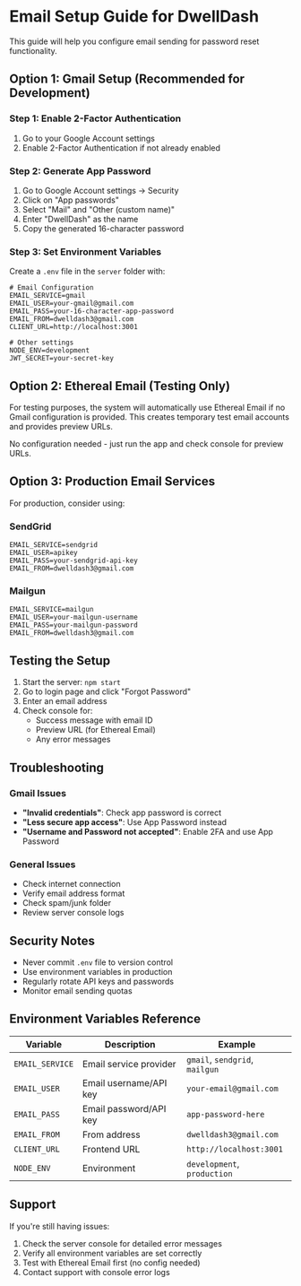# Email Setup Guide for DwellDash

This guide will help you configure email sending for password reset functionality.

## Option 1: Gmail Setup (Recommended for Development)

### Step 1: Enable 2-Factor Authentication
1. Go to your Google Account settings
2. Enable 2-Factor Authentication if not already enabled

### Step 2: Generate App Password
1. Go to Google Account settings → Security
2. Click on "App passwords"
3. Select "Mail" and "Other (custom name)"
4. Enter "DwellDash" as the name
5. Copy the generated 16-character password

### Step 3: Set Environment Variables
Create a `.env` file in the `server` folder with:

```env
# Email Configuration
EMAIL_SERVICE=gmail
EMAIL_USER=your-gmail@gmail.com
EMAIL_PASS=your-16-character-app-password
EMAIL_FROM=dwelldash3@gmail.com
CLIENT_URL=http://localhost:3001

# Other settings
NODE_ENV=development
JWT_SECRET=your-secret-key
```

## Option 2: Ethereal Email (Testing Only)

For testing purposes, the system will automatically use Ethereal Email if no Gmail configuration is provided. This creates temporary test email accounts and provides preview URLs.

No configuration needed - just run the app and check console for preview URLs.

## Option 3: Production Email Services

For production, consider using:

### SendGrid
```env
EMAIL_SERVICE=sendgrid
EMAIL_USER=apikey
EMAIL_PASS=your-sendgrid-api-key
EMAIL_FROM=dwelldash3@gmail.com
```

### Mailgun
```env
EMAIL_SERVICE=mailgun
EMAIL_USER=your-mailgun-username
EMAIL_PASS=your-mailgun-password
EMAIL_FROM=dwelldash3@gmail.com
```

## Testing the Setup

1. Start the server: `npm start`
2. Go to login page and click "Forgot Password"
3. Enter an email address
4. Check console for:
   - Success message with email ID
   - Preview URL (for Ethereal Email)
   - Any error messages

## Troubleshooting

### Gmail Issues
- **"Invalid credentials"**: Check app password is correct
- **"Less secure app access"**: Use App Password instead
- **"Username and Password not accepted"**: Enable 2FA and use App Password

### General Issues
- Check internet connection
- Verify email address format
- Check spam/junk folder
- Review server console logs

## Security Notes

- Never commit `.env` file to version control
- Use environment variables in production
- Regularly rotate API keys and passwords
- Monitor email sending quotas

## Environment Variables Reference

| Variable | Description | Example |
|----------|-------------|---------|
| `EMAIL_SERVICE` | Email service provider | `gmail`, `sendgrid`, `mailgun` |
| `EMAIL_USER` | Email username/API key | `your-email@gmail.com` |
| `EMAIL_PASS` | Email password/API key | `app-password-here` |
| `EMAIL_FROM` | From address | `dwelldash3@gmail.com` |
| `CLIENT_URL` | Frontend URL | `http://localhost:3001` |
| `NODE_ENV` | Environment | `development`, `production` |

## Support

If you're still having issues:
1. Check the server console for detailed error messages
2. Verify all environment variables are set correctly
3. Test with Ethereal Email first (no config needed)
4. Contact support with console error logs 